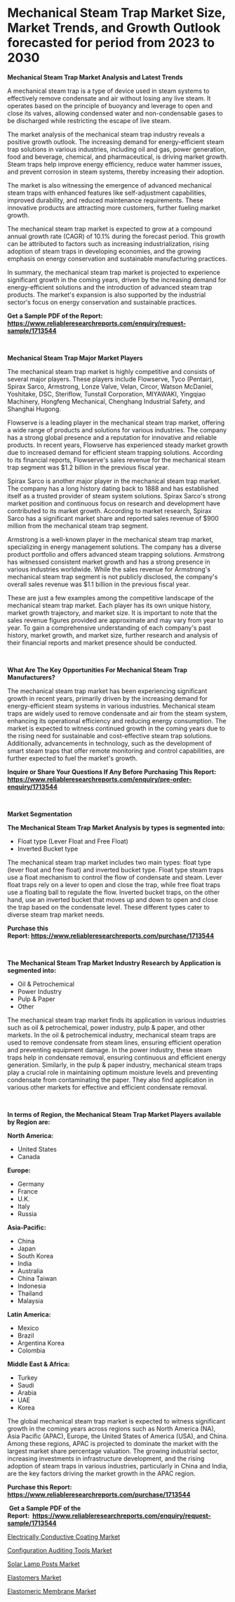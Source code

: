 <p><h1>Mechanical Steam Trap Market Size, Market Trends, and Growth Outlook forecasted for period from 2023 to 2030</h1></p><p><strong>Mechanical Steam Trap Market Analysis and Latest Trends</strong></p>
<p><p>A mechanical steam trap is a type of device used in steam systems to effectively remove condensate and air without losing any live steam. It operates based on the principle of buoyancy and leverage to open and close its valves, allowing condensed water and non-condensable gases to be discharged while restricting the escape of live steam.</p><p>The market analysis of the mechanical steam trap industry reveals a positive growth outlook. The increasing demand for energy-efficient steam trap solutions in various industries, including oil and gas, power generation, food and beverage, chemical, and pharmaceutical, is driving market growth. Steam traps help improve energy efficiency, reduce water hammer issues, and prevent corrosion in steam systems, thereby increasing their adoption.</p><p>The market is also witnessing the emergence of advanced mechanical steam traps with enhanced features like self-adjustment capabilities, improved durability, and reduced maintenance requirements. These innovative products are attracting more customers, further fueling market growth.</p><p>The mechanical steam trap market is expected to grow at a compound annual growth rate (CAGR) of 10.1% during the forecast period. This growth can be attributed to factors such as increasing industrialization, rising adoption of steam traps in developing economies, and the growing emphasis on energy conservation and sustainable manufacturing practices.</p><p>In summary, the mechanical steam trap market is projected to experience significant growth in the coming years, driven by the increasing demand for energy-efficient solutions and the introduction of advanced steam trap products. The market's expansion is also supported by the industrial sector's focus on energy conservation and sustainable practices.</p></p>
<p><strong>Get a Sample PDF of the Report:&nbsp; <a href="https://www.reliableresearchreports.com/enquiry/request-sample/1713544">https://www.reliableresearchreports.com/enquiry/request-sample/1713544</a></strong></p>
<p>&nbsp;</p>
<p><strong>Mechanical Steam Trap Major Market Players</strong></p>
<p><p>The mechanical steam trap market is highly competitive and consists of several major players. These players include Flowserve, Tyco (Pentair), Spirax Sarco, Armstrong, Lonze Valve, Velan, Circor, Watson McDaniel, Yoshitake, DSC, Steriflow, Tunstall Corporation, MIYAWAKI, Yingqiao Machinery, Hongfeng Mechanical, Chenghang Industrial Safety, and Shanghai Hugong.</p><p>Flowserve is a leading player in the mechanical steam trap market, offering a wide range of products and solutions for various industries. The company has a strong global presence and a reputation for innovative and reliable products. In recent years, Flowserve has experienced steady market growth due to increased demand for efficient steam trapping solutions. According to its financial reports, Flowserve's sales revenue for the mechanical steam trap segment was $1.2 billion in the previous fiscal year.</p><p>Spirax Sarco is another major player in the mechanical steam trap market. The company has a long history dating back to 1888 and has established itself as a trusted provider of steam system solutions. Spirax Sarco's strong market position and continuous focus on research and development have contributed to its market growth. According to market research, Spirax Sarco has a significant market share and reported sales revenue of $900 million from the mechanical steam trap segment.</p><p>Armstrong is a well-known player in the mechanical steam trap market, specializing in energy management solutions. The company has a diverse product portfolio and offers advanced steam trapping solutions. Armstrong has witnessed consistent market growth and has a strong presence in various industries worldwide. While the sales revenue for Armstrong's mechanical steam trap segment is not publicly disclosed, the company's overall sales revenue was $1.1 billion in the previous fiscal year.</p><p>These are just a few examples among the competitive landscape of the mechanical steam trap market. Each player has its own unique history, market growth trajectory, and market size. It is important to note that the sales revenue figures provided are approximate and may vary from year to year. To gain a comprehensive understanding of each company's past history, market growth, and market size, further research and analysis of their financial reports and market presence should be conducted.</p></p>
<p>&nbsp;</p>
<p><strong>What Are The Key Opportunities For Mechanical Steam Trap Manufacturers?</strong></p>
<p><p>The mechanical steam trap market has been experiencing significant growth in recent years, primarily driven by the increasing demand for energy-efficient steam systems in various industries. Mechanical steam traps are widely used to remove condensate and air from the steam system, enhancing its operational efficiency and reducing energy consumption. The market is expected to witness continued growth in the coming years due to the rising need for sustainable and cost-effective steam trap solutions. Additionally, advancements in technology, such as the development of smart steam traps that offer remote monitoring and control capabilities, are further expected to fuel the market's growth.</p></p>
<p><strong>Inquire or Share Your Questions If Any Before Purchasing This Report: <a href="https://www.reliableresearchreports.com/enquiry/pre-order-enquiry/1713544">https://www.reliableresearchreports.com/enquiry/pre-order-enquiry/1713544</a></strong></p>
<p>&nbsp;</p>
<p><strong>Market Segmentation</strong></p>
<p><strong>The Mechanical Steam Trap Market Analysis by types is segmented into:</strong></p>
<p><ul><li>Float type (Lever Float and Free Float)</li><li>Inverted Bucket type</li></ul></p>
<p><p>The mechanical steam trap market includes two main types: float type (lever float and free float) and inverted bucket type. Float type steam traps use a float mechanism to control the flow of condensate and steam. Lever float traps rely on a lever to open and close the trap, while free float traps use a floating ball to regulate the flow. Inverted bucket traps, on the other hand, use an inverted bucket that moves up and down to open and close the trap based on the condensate level. These different types cater to diverse steam trap market needs.</p></p>
<p><strong>Purchase this Report:&nbsp;<a href="https://www.reliableresearchreports.com/purchase/1713544">https://www.reliableresearchreports.com/purchase/1713544</a></strong></p>
<p>&nbsp;</p>
<p><strong>The Mechanical Steam Trap Market Industry Research by Application is segmented into:</strong></p>
<p><ul><li>Oil & Petrochemical</li><li>Power Industry</li><li>Pulp & Paper</li><li>Other</li></ul></p>
<p><p>The mechanical steam trap market finds its application in various industries such as oil & petrochemical, power industry, pulp & paper, and other markets. In the oil & petrochemical industry, mechanical steam traps are used to remove condensate from steam lines, ensuring efficient operation and preventing equipment damage. In the power industry, these steam traps help in condensate removal, ensuring continuous and efficient energy generation. Similarly, in the pulp & paper industry, mechanical steam traps play a crucial role in maintaining optimum moisture levels and preventing condensate from contaminating the paper. They also find application in various other markets for effective and efficient condensate removal.</p></p>
<p>&nbsp;</p>
<p><strong>In terms of Region, the Mechanical Steam Trap Market Players available by Region are:</strong></p>
<p>
    <p> <strong> North America: </strong>
        <ul>
            <li>United States</li>
            <li>Canada</li>
        </ul>
        </p> 
    <p> <strong> Europe: </strong>
        <ul>
            <li>Germany</li>
            <li>France</li>
            <li>U.K.</li>
            <li>Italy</li>
            <li>Russia</li>
        </ul>
        </p> 
    <p> <strong> Asia-Pacific: </strong>
        <ul>
            <li>China</li>
            <li>Japan</li>
            <li>South Korea</li>
            <li>India</li>
            <li>Australia</li>
            <li>China Taiwan</li>
            <li>Indonesia</li>
            <li>Thailand</li>
            <li>Malaysia</li>
        </ul>
        </p> 
    <p> <strong> Latin America: </strong>
        <ul>
            <li>Mexico</li>
            <li>Brazil</li>
            <li>Argentina Korea</li>
            <li>Colombia</li>
        </ul>
        </p> 
    <p> <strong> Middle East & Africa: </strong>
        <ul>
            <li>Turkey</li>
            <li>Saudi</li>
            <li>Arabia</li>
            <li>UAE</li>
            <li>Korea</li>
        </ul>
    </p>
    </p>
<p><p>The global mechanical steam trap market is expected to witness significant growth in the coming years across regions such as North America (NA), Asia Pacific (APAC), Europe, the United States of America (USA), and China. Among these regions, APAC is projected to dominate the market with the largest market share percentage valuation. The growing industrial sector, increasing investments in infrastructure development, and the rising adoption of steam traps in various industries, particularly in China and India, are the key factors driving the market growth in the APAC region.</p></p>
<p><strong>Purchase this Report: <a href="https://www.reliableresearchreports.com/purchase/1713544">https://www.reliableresearchreports.com/purchase/1713544</a></strong></p>
<p>&nbsp;<strong>Get a Sample PDF of the Report:&nbsp;&nbsp;<a href="https://www.reliableresearchreports.com/enquiry/request-sample/1713544">https://www.reliableresearchreports.com/enquiry/request-sample/1713544</a></strong></p>
<p><strong></strong></p>
<p><p><a href="https://www.linkedin.com/pulse/electrically-conductive-coating-market-size-growth-forecast-pnu3f/">Electrically Conductive Coating Market</a></p><p><a href="https://medium.com/@jensenklein/analyzing-configuration-auditing-tools-market-global-industry-perspective-and-forecast-2023-to-5940b1d79974">Configuration Auditing Tools Market</a></p><p><a href="https://medium.com/@edenkrajcik/solar-lamp-posts-market-exploring-market-share-market-trends-and-future-growth-16341b4ed61d">Solar Lamp Posts Market</a></p><p><a href="https://www.linkedin.com/pulse/elastomers-market-challenges-opportunities-growth-drivers-osodf/">Elastomers Market</a></p><p><a href="https://www.linkedin.com/pulse/elastomeric-membrane-market-size-2023-2030-global-industrial-wzcff/">Elastomeric Membrane Market</a></p></p>
